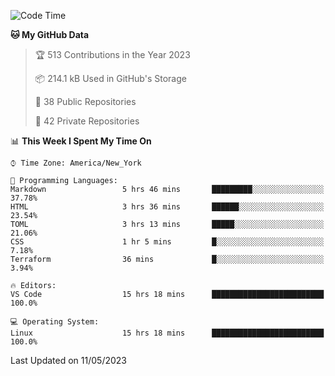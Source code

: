 <!--START_SECTION:waka-->
![Code Time](http://img.shields.io/badge/Code%20Time-194%20hrs%203%20mins-blue)

**🐱 My GitHub Data** 

> 🏆 513 Contributions in the Year 2023
 > 
> 📦 214.1 kB Used in GitHub's Storage 
 > 
> 📜 38 Public Repositories 
 > 
> 🔑 42 Private Repositories  
 > 
📊 **This Week I Spent My Time On** 

```text
⌚︎ Time Zone: America/New_York

💬 Programming Languages: 
Markdown                 5 hrs 46 mins       █████████░░░░░░░░░░░░░░░░   37.78% 
HTML                     3 hrs 36 mins       ██████░░░░░░░░░░░░░░░░░░░   23.54% 
TOML                     3 hrs 13 mins       █████░░░░░░░░░░░░░░░░░░░░   21.06% 
CSS                      1 hr 5 mins         █░░░░░░░░░░░░░░░░░░░░░░░░   7.18% 
Terraform                36 mins             █░░░░░░░░░░░░░░░░░░░░░░░░   3.94%

🔥 Editors: 
VS Code                  15 hrs 18 mins      █████████████████████████   100.0%

💻 Operating System: 
Linux                    15 hrs 18 mins      █████████████████████████   100.0%

```


 Last Updated on 11/05/2023
<!--END_SECTION:waka-->